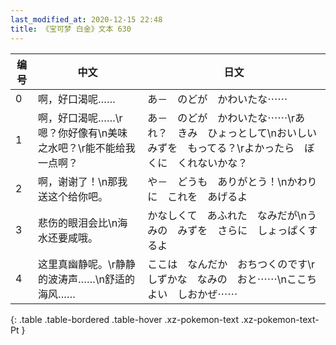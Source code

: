 ```yaml
---
last_modified_at: 2020-12-15 22:48
title: 《宝可梦 白金》文本 630
---
```

| 编号 | 中文 | 日文 |
| ---- | ---- | ---- |
| 0 | 啊，好口渴呢…… | あ－　のどが　かわいたな⋯⋯ |
| 1 | 啊，好口渴呢……\r嗯？你好像有\n美味之水吧？\r能不能给我一点啊？ | あ－　のどが　かわいたな⋯⋯\rあれ？　きみ　ひょっとして\nおいしいみずを　もってる？\rよかったら　ぼくに　くれないかな？ |
| 2 | 啊，谢谢了！\n那我送这个给你吧。 | や－　どうも　ありがとう！\nかわりに　これを　あげるよ |
| 3 | 悲伤的眼泪会比\n海水还要咸哦。 | かなしくて　あふれた　なみだが\nうみの　みずを　さらに　しょっぱくするよ |
| 4 | 这里真幽静呢。\r静静的波涛声……\n舒适的海风…… | ここは　なんだか　おちつくのです\rしずかな　なみの　おと⋯⋯\nここちよい　しおかぜ⋯⋯ |
{: .table .table-bordered .table-hover .xz-pokemon-text .xz-pokemon-text-Pt }